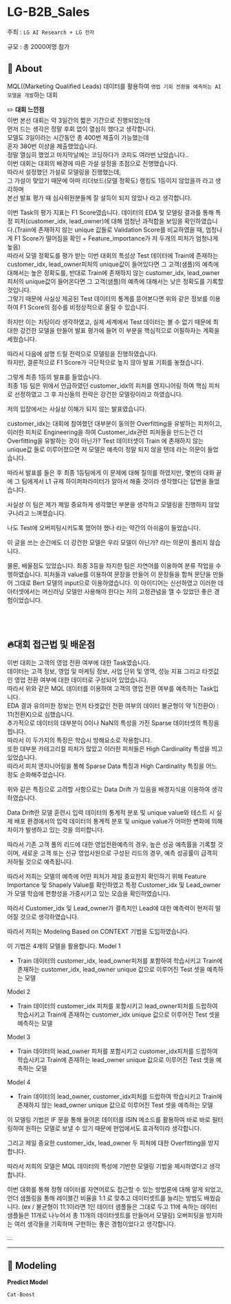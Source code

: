 # LG-B2B_Sales


주최 : ```LG AI Research + LG 전자```

규모 : 총 2000여명 참가
  

  
## 🧐 About
MQL((Marketing Qualified Leads) 데이터를 활용하여 ```영업 기회 전환을 예측하는 AI 모델을 개발```하는 대회

✏️
**대회 느낀점**  
이번 본선 대회는 약 3일간의 짧은 기간으로 진행되었는데  
먼저 드는 생각은 정말 후회 없이 열심히 했다고 생각합니다.  
모델도 3일이라는 시간동안 총 400번 제출이 가능했는데  
혼자 380번 이상을 제출했었습니다.  
정말 열심히 했었고 마지막날에는 코딩하다가 코피도 여러번 났었습니다..  
이번 대회는 대회의 배경에 따른 가설 설정을 초점으로 진행했습니다.  
따라서 설정했던 가설로 모델링을 진행했는데,   
그 가설이 맞았기 때문에 아마 리더보드(모델 정확도) 랭킹도 1등이지 않았을까 라고 생각하며  
본선 발표 평가 때 심사위원분들께 잘 설득이 되지 않았나 라고 생각합니다.  

이번 Task의 평가 지표는 F1 Score였습니다. 데이터의 EDA 및 모델링 결과를 통해 특정 피처(customer_idx, lead_owner)에 대해 엄청난 과적합을 보임을 확인하였습니다.(Train에 존재하지 않는 unique 값들로 Validation Score를 비교하였을 때, 엄청나게 F1 Score가 떨어짐을 확인 + Feature_importance가 저 두개의 피처가 엄청나게 높음)  
따라서 모델 정확도를 평가 받는 이번 대회의 특성상 Test 데이터에 Train에 존재하는 customer_idx, lead_owner피처의 unique값이 들어있다면 그 고객(샘플)의 예측에 대해서는 높은 정확도를, 반대로 Train에 존재하지 않는 customer_idx, lead_owner피처의 unique값이 들어온다면 그 고객(샘플)의 예측에 대해서는 낮은 정확도를 기록할 것입니다.  
그렇기 때문에 사실상 제공된 Test 데이터의 통계를 뜯어본다면 위와 같은 정보를 이용하여 F1 Score의 점수를 비정상적으로 올릴 수 있습니다.  

하지만 이는 치팅이라 생각하였고, 실제 세계에서 Test 데이터는 볼 수 없기 때문에 최대한 강건한 모델을 만들어 발표 평가에 들어 이 부분을 핵심적으로 어필하자는 계획을 세웠습니다.   

따라서 다음에 설명 드릴 전력으로 모델링을 진행하였습니다.  
하지만, 결론적으로 F1 Score가 극단적으로 높지 않아 발표 기회를 놓쳤습니다.  

그렇게 최종 1등의 발표를 들었습니다.  
최종 1등 팀은 위에서 언급하였던 customer_idx의 피처를 엔지니어링 하여 핵심 피처로 선정하였고 그 후 자신들의 전략은 강건한 모델링이라고 하였습니다.  

저의 입장에서는 사실상 이해가 되지 않는 발표였습니다.  

customer_idx는 대회에 참여했던 대부분이 동의한 Overfitting을 유발하는 피처이고, 이러한 피처로 Engineering을 하여 Customer_idx관련 피처들을 만드는건 더 Overfitting을 유발하는 것이 아닌가? Test 데이터셋이 Train 에 존재하지 않는 unique값 들로 이루어졌으면 저 모델은 예측이 정말 되지 않을 텐데 라는 의문이 들었습니다.

따라서 발표를 들은 후 최종 1등팀에게 이 문제에 대해 질의를 하였지만, 몇번의 대화 끝에 그 팀에게서 L1 규제 하이퍼파라미터가 알아서 해줄 것이라 생각했다는 답변을 들었습니다.  

사실상 이 팀은 제가 제일 중요하게 생각했던 부분을 생각하고 모델링을 진행하지 않았구나라고 느껴졌습니다.  

나도 Test에 오버피팅시키도록 했어야 했나 라는 약간의 아쉬움이 들었습니다.

이 글을 쓰는 순간에도 더 강건한 모델은 우리 모델이 아닌가? 라는 의문이 풀리지 않습니다.

물론, 배울점도 있었습니다. 최종 3등을 차지한 팀은 자연어를 이용하여 분류 작업을 수행하였습니다. 피처들과 value를 이용하여 문장을 만들어 이 문장들을 합쳐 문단을 만들어 그대로 Bert 모델의 input으로 이용하였습니다. 이 아이디어는 신선하였고 이러한 데아터셋에서는 머신러닝 모델만 사용해야 한다는 저의 고정관념을 깰 수 있었던 좋은 경험이었습니다.




<br>
<br>


## 🔥**대회 접근법 및 배운점**
이번 대회는 고객의 영업 전환 여부에 대한 Task였습니다.  
데이터는 고객 정보, 영업 및 마케팅 정보, 사업 단위 및 영역, 성능 지표 그리고 타겟값인 영업 전환 여부에 대한 데이터로 구성되어 있었습니다.  
따라서 위와 같은 MQL 데이터를 이용하여 고객의 영업 전환 여부를 예측하는 Task입니다.  
EDA 결과 유의미한 정보는 먼저 타겟값인 전환 여부의 데이터 불균형이 약 1(전환O) : 11(전환X)으로 심했습니다.  
추가적으로 데이터의 대부분이 0이나 NaN의 특성을 가진 Sparse 데이터셋의 특징을 띕니다.  
따라서 이 두가지의 특징은 학습시 방해요소로 작용합니다.  
또한 대부분 카테고리컬 피처가 많았고 이러한 피처들은 High Cardinality 특성을 띄고 있었습니다.  
따라서 피처 엔지니어링을 통해 Sparse Data 특징과 High Cardinality 특징을 어느 정도 순화해주었습니다.  

위와 같은 특징으로 고려할 사항으로는 Data Drift 가 있음을 배경지식을 이용하여 생각하였습니다.  

Data Drift란 모델 훈련시 입력 데이터의 통계적 분포 및 unique value와 테스트 시 실제 배포 환경에서의 입력 데이터의 통계적 분포 및 unique value가 어떠한 변화에 의해 차이가 발생하고 있는 것을 의미합니다. 

따라서 기존 고객 풀의 리드에 대한 영업전환예측의 경우, 높은 성공 예측률을 기록할 것이며, 
새로운 고객 또는 신규 영업사원으로 구성된 리드의 경우, 예측 성공률이 급격히 저하될 것으로 예측됩니다. 

따라서 저희는 모델의 예측에 어떤 피처가 제일 중요한지 확인하기 위해 Feature Importance 및 Shapely Value를 확인하였고 
특정 Customer_idx 및 Lead_owner가 모델 학습에 편향성을 가중시키고 있는 모습을 확인하였습니다.  

따라서 Customer_idx 및 Lead_owner가 결측치인 Lead에 대한 예측력이 현저히 떨어질 것으로 생각하였습니다.  

따라서 저희는 Modeling Based on CONTEXT 기법을 도입하였습니다.

이 기법은 4개의 모델을 활용합니다.
Model 1
 - Train 데이터의 customer_idx, lead_owner피처를 포함하여 학습시키고 Train에 존재하는 customer_idx, lead_owner unique 값으로 이루어진 Test 셋을 예측하는 모델

Model 2
 - Train 데이터의 customer_idx 피처를 포함시키고 lead_owner피처를 드랍하여 학습시키고 Train에 존재하는 customer_idx unique 값으로 이루어진 Test 셋을 예측하는 모델

Model 3
 - Train 데이터의 lead_owner 피처를 포함시키고 customer_idx피처를 드랍하여 학습시키고 Train에 존재하는 lead_owner unique 값으로 이루어진 Test 셋을 예측하는 모델

Model 4
 - Train 데이터의 lead_owner, customer_idx피처를 드랍하여 학습시키고 Train에 존재하지 않는 lead_owner unique 값으로 이루어진 Test 셋을 예측하는 모델

 
이 모델링 기법은 IF 문을 통해 들어온 데이터를 ISIN 메소드를 활용하여 바로 바로 필터링하여 원하는 모델로 보낼 수 있기 때문에 현업에서도 효과적이라 생각합니다.

그리고 제일 중요한 customer_idx, lead_owner 두 피처에 대한 Overfitting을 방지합니다.

따라서 저희의 모델은 MQL 데이터의 특성에 기반한 모델링 기법을 제시하였다고 생각합니다.

이번 대회를 통해 정형 데이터를 자연어로도 접근할 수 있는 방법론에 대해 알게 되었고,
언더 샘플링을 통해 레이블간 비율을 1:1 로 맞추고 데이터셋트를 늘리는 방법도 배웠습니다. (ex / 불균형이 11:1이라면 1인 데이터 샘플들은 그대로 두고 11에 속하는 데이터 샘플들은 11개로 나누어서 총 11개의 데이터셋트를 만들어서 모델링)
오버피팅을 방지하는 여러 생각들을 기획하며 구현하는 좋은 경험이었다고 생각합니다.



... 


---


## 🎈 Modeling

**Predict Model**
```
Cat-Boost
```
